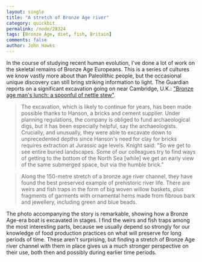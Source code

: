 ```yaml
---
layout: single 
title: "A stretch of Bronze Age river" 
category: quickbit
permalink: /node/28324
tags: [Bronze Age, diet, fish, Britain] 
comments: false 
author: John Hawks 
---
```


In the course of studying recent human evolution, I've done a lot of work on the skeletal remains of Bronze Age Europeans. This is a series of cultures we know vastly more about than Paleolithic people, but the occasional unique discovery can still bring striking information to light. The Guardian reports on a significant excavation going on near Cambridge, U.K.: <a href="http://www.guardian.co.uk/science/2011/dec/04/bronze-age-archaeology-fenland">"Bronze age man's lunch: a spoonful of nettle stew"</a>. 

<blockquote>The excavation, which is likely to continue for years, has been made possible thanks to Hanson, a bricks and cement supplier. Under planning regulations, the company is obliged to fund archaeological digs, but it has been especially helpful, say the archaeologists. Crucially, and unusually, they were able to excavate down to unprecedented depths since Hanson's need for clay for bricks requires extraction at Jurassic age levels. Knight said: "So we get to see entire buried landscapes. Some of our colleagues try to find ways of getting to the bottom of the North Sea [while] we get an early view of the same submerged space, but via the humble brick."</blockquote>

<blockquote>Along the 150-metre stretch of a bronze age river channel, they have found the best preserved example of prehistoric river life. There are weirs and fish traps in the form of big woven willow baskets, plus fragments of garments with ornamental hems made from fibrous bark and jewellery, including green and blue beads.</blockquote>

The photo accompanying the story is remarkable, showing how a Bronze Age-era boat is excavated in stages. I find the weirs and fish traps among the most interesting parts, because we usually depend so strongly for our knowledge of food production practices on what will preserve for long periods of time. These aren't surprising, but finding a stretch of Bronze Age river channel with them in place gives us a much stronger perspective on their use, both then and possibly during earlier time periods. 

